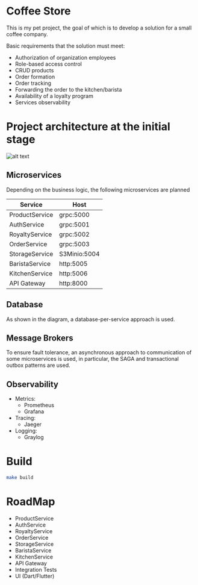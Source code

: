 # Coffee Store

This is my pet project, the goal of which is to develop a solution for a small coffee company.

Basic requirements that the solution must meet:
- Authorization of organization employees
- Role-based access control
- CRUD products
- Order formation
- Order tracking
- Forwarding the order to the kitchen/barista
- Availability of a loyalty program
- Services observability

# Project architecture at the initial stage
![alt text](docs/architecture.png "zxc")

## Microservices

Depending on the business logic, the following microservices are planned

| Service        | Host         |
|----------------|--------------|
| ProductService | grpc:5000    |
| AuthService    | grpc:5001    |
| RoyaltyService | grpc:5002    |
| OrderService   | grpc:5003    |
| StorageService | S3Minio:5004 |
| BaristaService | http:5005    |
| KitchenService | http:5006    |
| API Gateway    | http:8000    |

## Database

As shown in the diagram, a database-per-service approach is used.

## Message Brokers

To ensure fault tolerance, an asynchronous approach to communication of some microservices is used, in particular, the SAGA and transactional outbox patterns are used.

## Observability

- Metrics:
  - Prometheus
  - Grafana
- Tracing:
  - Jaeger
- Logging:
  - Graylog

# Build 

```sh
make build
```

# RoadMap
- ProductService
- AuthService
- RoyaltyService
- OrderService
- StorageService
- BaristaService
- KitchenService
- API Gateway
- Integration Tests
- UI (Dart/Flutter)